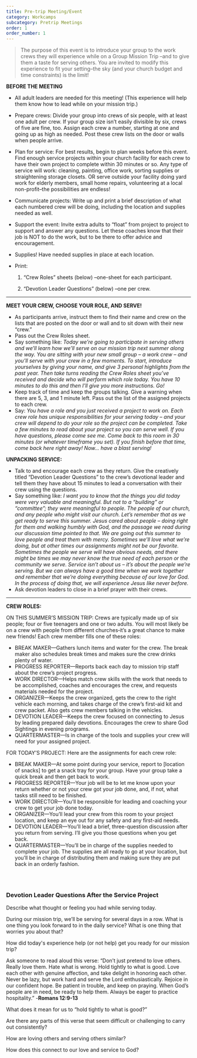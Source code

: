 ```yaml
---
title: Pre-trip Meeting/Event
category: Workcamps
subcategory: Pretrip Meetings
order: 1
order_number: 1
---
```


> The purpose of this event is to introduce your group to the work crews they will experience while on a Group Mission Trip –and to give them a taste for serving others. You are invited to modify this experience to fit your setting–the sky (and your church budget and time constraints) is the limit\!

**BEFORE THE MEETING**

* All adult leaders are needed for this meeting\! (This experience will help them know how to lead while on your mission trip.)&nbsp;

* Prepare crews: Divide your group into crews of six people, with at least one adult per crew. If your group size isn’t easily divisible by six, crews of five are fine, too. Assign each crew a number, starting at one and going up as high as needed. Post these crew lists on the door or walls when people arrive.&nbsp;

* Plan for service: For best results, begin to plan weeks before this event. Find enough service projects within your church facility for each crew to have their own project to complete within 30 minutes or so. Any type of service will work: cleaning, painting, office work, sorting supplies or straightening storage closets. OR serve outside your facility doing yard work for elderly members, small home repairs, volunteering at a local non-profit–the possibilities are endless\!&nbsp;

* Communicate projects: Write up and print a brief description of what each numbered crew will be doing, including the location and supplies needed as well.&nbsp;

* Support the event: Invite extra adults to “float” from project to project to support and answer any questions. Let these coaches know that their job is NOT to do the work, but to be there to offer advice and encouragement.&nbsp;

* Supplies\! Have needed supplies in place at each location.&nbsp;

* Print:

  1. “Crew Roles” sheets (below) –one-sheet for each participant.

  2. “Devotion Leader Questions” (below) –one per crew.&nbsp;

---

**MEET YOUR CREW, CHOOSE YOUR ROLE, AND SERVE\!&nbsp;**

* As participants arrive, instruct them to find their name and crew on the lists that are posted on the door or wall and to sit down with their new “crew.”&nbsp;
* Pass out the Crew Roles sheet.&nbsp;
* Say something like: *Today we’re going to participate in serving others and we’ll learn how we’ll serve on our mission trip next summer along the way. You are sitting with your new small group – a work crew – and you’ll serve with your crew in a few moments. To start, introduce yourselves by giving your name, and give 3 personal highlights from the past year. Then take turns reading the Crew Roles sheet you’ve received and decide who will perform which role today. You have 10 minutes to do this and then I’ll give you more instructions. Go\!&nbsp;*
* Keep track of time and keep the groups talking. Give a warning when there are 5, 3, and 1 minute left. Pass out the list of the assigned projects to each crew.&nbsp;
* Say: *You have a role and you just received a project to work on. Each crew role has unique responsibilities for your serving today – and your crew will depend to do your role so the project can be completed. Take a few minutes to read about your project so you can serve well. If you have questions, please come see me. Come back to this room in 30 minutes (or whatever timeframe you set). If you finish before that time, come back here right away\! Now… have a blast serving\!&nbsp;*

**UNPACKING SERVICE:&nbsp;**

* Talk to and encourage each crew as they return. Give the creatively titled “Devotion Leader Questions” to the crew’s devotional leader and tell them they have about 15 minutes to lead a conversation with their crew using the questions.&nbsp;
* Say something like: *I want you to know that the things you did today were very valuable and meaningful. But not to a “building” or “committee”; they were meaningful to people. The people of our church, and any people who might visit our church. Let’s remember that as we get ready to serve this summer. Jesus cared about people – doing right for them and walking humbly with God, and the passage we read during our discussion time pointed to that. We are going out this summer to love people and treat them with mercy. Sometimes we’ll love what we’re doing, but at other times our assignments might not be our favorite. Sometimes the people we serve will have obvious needs, and there might be times we may never know the true need of each person or the community we serve. Service isn’t about us – it’s about the people we’re serving. But we can always have a good time when we work together and remember that we’re doing everything because of our love for God. In the process of doing that, we will experience Jesus like never before.&nbsp;*
* Ask devotion leaders to close in a brief prayer with their crews.&nbsp;

---

**CREW ROLES:**

ON THIS SUMMER’S MISSION TRIP: Crews are typically made up of six people; four or five teenagers and one or two adults. You will most likely be on a crew with people from different churches‑it’s a great chance to make new friends\! Each crew member fills one of these roles:

* BREAK MAKER—Gathers lunch items and water for the crew. The break maker also schedules break times and makes sure the crew drinks plenty of water.
* PROGRESS REPORTER—Reports back each day to mission trip staff about the crew’s project progress.
* WORK DIRECTOR—Helps match crew skills with the work that needs to be accomplished, coaches and encourages the crew, and requests materials needed for the project.
* ORGANIZER—Keeps the crew organized, gets the crew to the right vehicle each morning, and takes charge of the crew’s first-aid kit and crew packet. Also gets crew members talking in the vehicles.
* DEVOTION LEADER—Keeps the crew focused on connecting to Jesus by leading prepared daily devotions. Encourages the crew to share God Sightings in evening programs.
* QUARTERMASTER—Is in charge of the tools and supplies your crew will need for your assigned project.

FOR TODAY’S PROJECT: Here are the assignments for each crew role:

* BREAK MAKER—At some point during your service, report to \[location of snacks\] to get a snack tray for your group. Have your group take a quick break and then get back to work.
* PROGRESS REPORTER—Your job will be to let me know upon your return whether or not your crew got your job done, and, if not, what tasks still need to be finished.
* WORK DIRECTOR—You’ll be responsible for leading and coaching your crew to get your job done today.
* ORGANIZER—You’ll lead your crew from this room to your project location, and keep an eye out for any safety and any first-aid needs.
* DEVOTION LEADER—You’ll lead a brief, three-question discussion after you return from serving. I’ll give you those questions when you get back.
* QUARTERMASTER—You’ll be in charge of the supplies needed to complete your job. The supplies are all ready to go at your location, but you’ll be in charge of distributing them and making sure they are put back in an orderly fashion.

### &nbsp;

### **Devotion Leader Questions After the Service Project&nbsp;**

Describe what thought or feeling you had while serving today.&nbsp;

During our mission trip, we’ll be serving for several days in a row. What is one thing you look forward to in the daily service? What is one thing that worries you about that?&nbsp;

How did today's experience help (or not help) get you ready for our mission trip?&nbsp;

Ask someone to read aloud this verse: “Don’t just pretend to love others. Really love them. Hate what is wrong. Hold tightly to what is good. Love each other with genuine affection, and take delight in honoring each other. Never be lazy, but work hard and serve the Lord enthusiastically. Rejoice in our confident hope. Be patient in trouble, and keep on praying. When God’s people are in need, be ready to help them. Always be eager to practice hospitality.” -**Romans 12:9-13&nbsp;**

What does it mean for us to “hold tightly to what is good?”&nbsp;

Are there any parts of this verse that seem difficult or challenging to carry out consistently?&nbsp;

How are loving others and serving others similar?&nbsp;

How does this connect to our love and service to God?&nbsp;

&nbsp;
